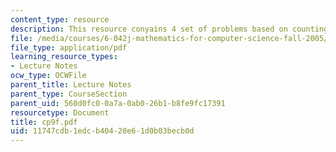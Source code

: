 ```yaml
---
content_type: resource
description: This resource conyains 4 set of problems based on counting II.
file: /media/courses/6-042j-mathematics-for-computer-science-fall-2005/11747cdb1edcb40420e61d0b03becb0d_cp9f.pdf
file_type: application/pdf
learning_resource_types:
- Lecture Notes
ocw_type: OCWFile
parent_title: Lecture Notes
parent_type: CourseSection
parent_uid: 560d0fc0-0a7a-0ab0-26b1-b8fe9fc17391
resourcetype: Document
title: cp9f.pdf
uid: 11747cdb-1edc-b404-20e6-1d0b03becb0d
---
```

